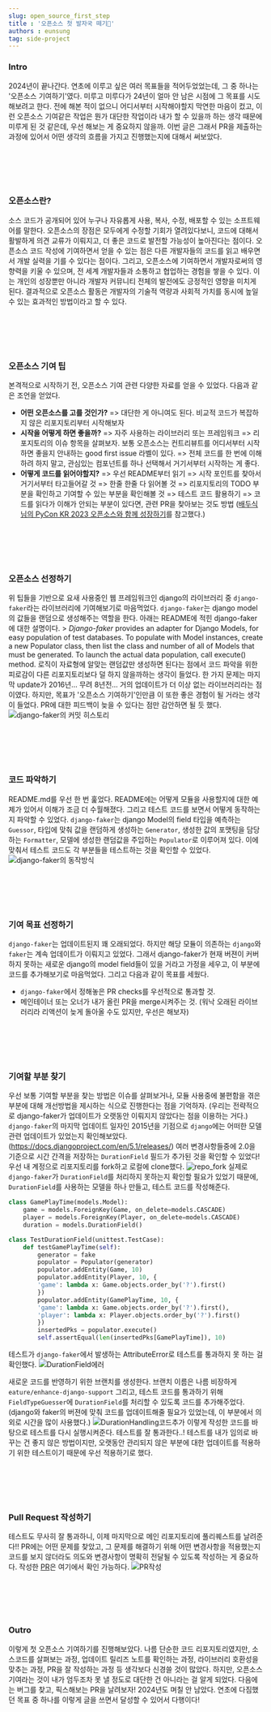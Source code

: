 ```yaml
---
slug: open_source_first_step
title : '오픈소스 첫 발자국 떼기🌱'
authors : eunsung
tag: side-project
---
```


### Intro
2024년이 끝나간다. 연초에 이루고 싶은 여러 목표들을 적어두었었는데, 그 중 하나는 '오픈소스 기여하기'였다. 미루고 미루다가 24년이 얼마 안 남은 시점에 그 목표를 시도해보려고 한다. 전에 해본 적이 없으니 어디서부터 시작해야할지 막연한 마음이 컸고, 이런 오픈소스 기여같은 작업은 뭔가 대단한 작업이라 내가 할 수 있을까 하는 생각 때문에 미루게 된 것 같은데, 우선 해보는 게 중요하지 않을까. 이번 글은 그래서 PR을 제출하는 과정에 있어서 어떤 생각의 흐름을 가지고 진행했는지에 대해서 써보았다.

<br></br>
<br></br>



### 오픈소스란?
소스 코드가 공개되어 있어 누구나 자유롭게 사용, 복사, 수정, 배포할 수 있는 소프트웨어를 말한다. 오픈소스의 장점은 모두에게 수정할 기회가 열려있다보니, 코드에 대해서 활발하게 의견 교류가 이뤄지고, 더 좋은 코드로 발전할 가능성이 높아진다는 점이다. 오픈소스 코드 작성에 기여하면서 얻을 수 있는 점은 다른 개발자들의 코드를 읽고 배우면서 개발 실력을 기를 수 있다는 점이다. 그리고, 오픈소스에 기여하면서 개발자로써의 영향력을 키울 수 있으며, 전 세계 개발자들과 소통하고 협업하는 경험을 쌓을 수 있다. 이는 개인의 성장뿐만 아니라 개발자 커뮤니티 전체의 발전에도 긍정적인 영향을 미치게 된다. 결과적으로 오픈소스 활동은 개발자의 기술적 역량과 사회적 가치를 동시에 높일 수 있는 효과적인 방법이라고 할 수 있다.

<br></br>
<br></br>


### 오픈소스 기여 팁
본격적으로 시작하기 전, 오픈소스 기여 관련 다양한 자료를 얻을 수 있었다. 다음과 같은 조언을 얻었다.
- **어떤 오픈소스를 고를 것인가?** 
	=> 대단한 게 아니여도 된다. 비교적 코드가 복잡하지 않은 리포지토리부터 시작해보자
- **시작을 어떻게 하면 좋을까?** 
	=> 자주 사용하는 라이브러리 또는 프레임워크
	=> 리포지토리의 이슈 항목을 살펴보자. 보통 오픈소스는 컨트리뷰트를 어디서부터 시작하면 좋을지 안내하는 good first issue 라벨이 있다.
	=> 전체 코드를 한 번에 이해하려 하지 말고, 관심있는 컴포넌트를 하나 선택해서 거기서부터 시작하는 게 좋다.
- **어떻게 코드를 읽어야할지?**
	=> 우선 README부터 읽기
	=> 시작 포인트를 찾아서 거기서부터 타고들어갈 것
	=> 한줄 한줄 다 읽어볼 것
	=> 리포지토리의 TODO 부분을 확인하고 기여할 수 있는 부분을 확인해볼 것
	=> 테스트 코드 활용하기
	=> 코드를 읽다가 이해가 안되는 부분이 있다면, 관련 PR을 찾아보는 것도 방법
([배두식님의 PyCon KR 2023 오픈소스와 함께 성장하기](https://www.youtube.com/watch?v=gBjWgCXL4mA)를 참고했다.)


<br></br>
<br></br>


### 오픈소스 선정하기
위 팁들을 기반으로 요새 사용중인 웹 프레임워크인 django의 라이브러리 중 `django-faker`라는 라이브러리에 기여해보기로 마음먹었다. 
`django-faker`는 django model의 값들을 랜덤으로 생성해주는 역할을 한다. 아래는 README에 적힌 django-faker에 대한 설명이다.
	> _Django-faker_ provides an adapter for Django Models, for easy population of test databases. To populate with Model instances, create a new Populator class, then list the class and number of all of Models that must be generated. To launch the actual data population, call execute() method.
로직이 자료형에 알맞는 랜덤값만 생성하면 된다는 점에서 코드 파악을 위한 피로감이 다른 리포지토리보다 덜 하지 않을까하는 생각이 들었다. 한 가지 문제는 마지막 update가 2016년... 무려 8년전... 거의 업데이트가 더 이상 없는 라이브러리라는 점이였다. 하지만, 목표가 '오픈소스 기여하기'인만큼 이 또한 좋은 경험이 될 거라는 생각이 들었다. PR에 대한 피드백이 늦을 수 있다는 점만 감안하면 될 듯 했다.
![django-faker의 커밋 히스토리](django-faker-commit-history.png)

<br></br>
<br></br>


### 코드 파악하기
README.md를 우선 한 번 훑었다. README에는 어떻게 모듈을 사용할지에 대한 예제가 있어서 이해가 조금 더 수월해졌다. 그리고 테스트 코드를 보면서 어떻게 동작하는지 파악할 수 있었다. `django-faker`는 django Model의  field 타입을 예측하는 `Guessor`, 타입에 맞춰 값을 랜덤하게 생성하는 `Generator`, 생성한 값의 포맷팅을 담당하는 `Formatter`, 모델에 생성한 랜덤값을 주입하는 `Populator`로 이루어져 있다. 이에 맞춰서 테스트 코드도 각 부분들을 테스트하는 것을 확인할 수 있었다.
![django-faker의 동작방식](faker동작방식.png)


<br></br>
<br></br>


### 기여 목표 선정하기
`django-faker`는 업데이트된지 꽤 오래되었다. 하지만 해당 모듈이 의존하는 `django`와 `faker`는 계속 업데이트가 이뤄지고 있었다. 그래서 django-faker가 현재 버젼이 커버하지 못하는 새로운 django의 model field들이 있을 거라고 가정을 세우고, 이 부분에 코드를 추가해보기로 마음먹었다.
그리고 다음과 같이 목표를 세웠다.
- `django-faker`에서 정해놓은 PR checks를 우선적으로 통과할 것.
- 메인테이너 또는 오너가 내가 올린 PR을 merge시켜주는 것. (워낙 오래된 라이브러리라 리액션이 늦게 돌아올 수도 있지만, 우선은 해보자)

<br></br>
<br></br>


### 기여할 부분 찾기
우선 보통 기여할 부분을 찾는 방법은 이슈를 살펴보거나, 모듈 사용중에 불편함을 겪은 부분에 대해 개선방법을 제시하는 식으로 진행한다는 점을 기억하자. (우리는 전략적으로 django-faker가 업데이트가 오랫동안 이뤄지지 않았다는 점을 이용하는 거다.) 
`django-faker`의 마지막 업데이트 일자인 2015년을 기점으로 `django`에는 어떠한 모델 관련 업데이트가 있었는지 확인해보았다.(https://docs.djangoproject.com/en/5.1/releases/)
여러 변경사항들중에 2.0을 기준으로 시간 간격을 저장하는 `DurationField` 필드가 추가된 것을 확인할 수 있었다! 
우선 내 계정으로 리포지토리를 fork하고 로컬에 clone했다.
![repo_fork](repo_fork.png)
실제로 `django-faker`가 `DurationField`를 처리하지 못하는지 확인할 필요가 있었기 때문에, `DurationField`를 사용하는 모델을 하나 만들고, 테스트 코드를 작성해준다.
```python
class GamePlayTime(models.Model):
	game = models.ForeignKey(Game, on_delete=models.CASCADE)
	player = models.ForeignKey(Player, on_delete=models.CASCADE)
	duration = models.DurationField()
```

```python
class TestDurationField(unittest.TestCase):
	def testGamePlayTime(self):
		generator = fake
		populator = Populator(generator)
		populator.addEntity(Game, 10)
		populator.addEntity(Player, 10, {
		'game': lambda x: Game.objects.order_by('?').first()
		})
		populator.addEntity(GamePlayTime, 10, {
		'game': lambda x: Game.objects.order_by('?').first(),
		'player': lambda x: Player.objects.order_by('?').first()
		})
		insertedPks = populator.execute()
		self.assertEqual(len(insertedPks[GamePlayTime]), 10)
```
테스트가 `django-faker`에서 발생하는 AttributeError로 테스트를 통과하지 못 하는 걸 확인했다.
![DurationField에러](DurationField에러.png)

새로운 코드를 반영하기 위한 브랜치를 생성한다. 브랜치 이름은 나름 비장하게 `eature/enhance-django-support` 그리고, 테스트 코드를 통과하기 위해 `FieldTypeGuesser`에 `DurationField`를 처리할 수 있도록 코드를 추가해주었다. (django와 faker의 버젼에 맞춰 코드를 업데이트해줄 필요가 있었는데, 이 부분에서 의외로 시간을 많이 사용했다.)
![DurationHandling코드추가](DurationHandling코드추가.png)
이렇게 작성한 코드를 바탕으로 테스트를 다시 실행시켜준다. 
테스트를 잘 통과한다..!
테스트를 내가 임의로 바꾸는 건 좋지 않은 방법이지만, 오랫동안 관리되지 않은 부분에 대한 업데이트를 적용하기 위한 테스트이기 때문에 우선 적용하기로 했다.


<br></br>
<br></br>


### Pull Request 작성하기
테스트도 무사히 잘 통과하니, 이제 마지막으로 메인 리포지토리에 풀리퀘스트를 날려준다!! PR에는 어떤 문제를 찾았고, 그 문제를 해결하기 위해 어떤 변경사항을 적용했는지 코드를 보지 않더라도 의도와 변경사항이 명확히 전달될 수 있도록 작성하는 게 중요하다. 작성한 [PR](https://github.com/joke2k/django-faker/pull/35)은 여기에서 확인 가능하다. 
![PR작성](PR_screenshot.png)

<br></br>
<br></br>


### Outro
이렇게 첫 오픈소스 기여하기를 진행해보았다. 나름 단순한 코드 리포지토리였지만, 소스코드를 살펴보는 과정, 업데이트 릴리즈 노트를 확인하는 과정, 라이브러리 호환성을 맞추는 과정, PR을 잘 작성하는 과정 등 생각보다 신경쓸 것이 많았다. 하지만, 오픈소스 기여라는 것이 내가 엄두조차 못 낼 정도로 대단한 건 아니라는 걸 알게 되었다. 다음에는 버그를 찾고, 픽스해보는 PR을 날려보자! 
2024년도 며칠 안 남았다. 연초에 다짐했던 목표 중 하나를 이렇게 글을 쓰면서 달성할 수 있어서 다행이다!

